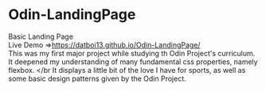 # Odin-LandingPage
Basic Landing Page </br>
Live Demo =>https://datboi13.github.io/Odin-LandingPage/ </br>
This was my first major project while studying th Odin Project's curriculum. It deepened my understanding of many fundamental css properties, namely flexbox. </br
It displays a little bit of the love I have for sports, as well as some basic design patterns given by the Odin Project.

